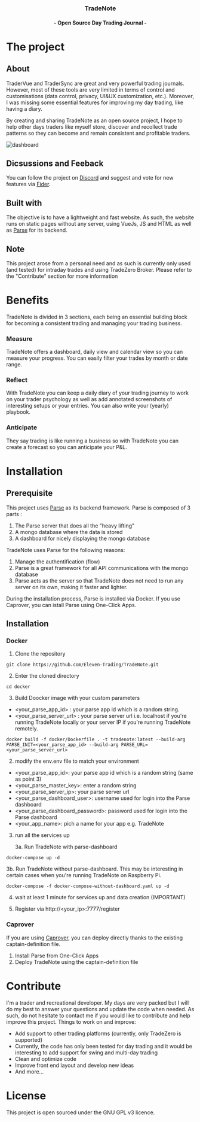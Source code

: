 
<h3 align="center">TradeNote</h3>
<h4 align="center">- Open Source Day Trading Journal -</h4>


# The project
## About
TraderVue and TraderSync are great and very powerful trading journals. However, most of these tools are very limited in terms of control and customisations (data control, privacy, UI&UX customization, etc.). Moreover, I was missing some essential features for improving my day trading, like having a diary.

By creating and sharing TradeNote as an open source project, I hope to help other days traders like myself store, discover and recollect trade patterns so they can become and remain consistent and profitable traders.

![dashboard](https://f003.backblazeb2.com/file/7ak-public/tradenote/TradeNote-Dashboard.png "Dashboard")

## Dicsussions and Feeback
You can follow the project on [Discord](https://discord.gg/7HFvqW2z "Discord") and suggest and vote for new features via [Fider](https://fider.tradenote.co "Fider").

## Built with
The objective is to have a lightweight and fast website. As such, the website runs on static pages without any server, using VueJs, JS and HTML as well as [Parse](https://parseplatform.org/ "Parse") for its backend.

## Note
This project arose from a personal need and as such is currently only used (and tested) for intraday trades and using TradeZero Broker. Please refer to the "Contribute" section for more information


# Benefits
TradeNote is divided in 3 sections, each being an essential building block for becoming a consistent trading and managing your trading business.

### Measure
TradeNote offers a dashboard, daily view and calendar view so you can measure your progress. You can easily filter your trades by month or date range.


### Reflect
With TradeNote you can keep a daily diary of your trading journey to work on your trader psychology as well as add annotated screenshots of interesting setups or your entries. You can also write your (yearly) playbook.

### Anticipate
They say trading is like running a business so with TradeNote you can create a forecast so you can anticipate your P&L.


# Installation
## Prerequisite
This project uses [Parse](https://github.com/parse-community "Parse") as its backend framework. Parse is composed of 3 parts :
1. The Parse server that does all the "heavy lifting"
2. A mongo database where the data is stored
3. A dashboard for nicely displaying the mongo database

TradeNote uses Parse for the following reasons: 
1. Manage the authentification (flow)
2. Parse is a great framework for all API communications with the mongo database
3. Parse acts as the server so that TradeNote does not need to run any server on its own, making it faster and lighter. 

During the installation process, Parse is installed via Docker. If you use Caprover, you can istall Parse using One-Click Apps.

## Installation
### Docker
1. Clone the repository
```
git clone https://github.com/Eleven-Trading/TradeNote.git
```
2. Enter the cloned directory
```
cd docker
```
3. Build Doocker image with your custom parameters
 - <your_parse_app_id> : your parse app id which is a random string.
 - <your_parse_server_url> : your parse server url i.e. localhost if you're running TradeNote locally or your server IP if you're running TradeNote remotely.
```
docker build -f docker/Dockerfile . -t tradenote:latest --build-arg PARSE_INIT=<your_parse_app_id> --build-arg PARSE_URL=<your_parse_server_url>
```
2. modify the env.env file to match your environment
- <your_parse_app_id>: your parse app id which is a random string (same as point 3)
- <your_parse_master_key>: enter a random string
- <your_parse_server_ip>: your parse server url
- <your_parse_dashboard_user>: username used for login into the Parse dashboard
- <your_parse_dashboard_password>: password used for login into the Parse dashboard
- <your_app_name>: pich a name for your app e.g. TradeNote

3. run all the services up

   3a. Run TradeNote with parse-dashboard
   
```
docker-compose up -d
```   

   3b. Run TradeNote without parse-dashboard.
  This may be interesting in certain cases when you're running TradeNote on Raspberry Pi.

```
docker-compose -f docker-compose-without-dashboard.yaml up -d
```

4. wait at least 1 minute for services up and data creation (IMPORTANT)

5. Register via http://<your_ip>:7777/register

### Caprover
If you are using [Caprover](https://github.com/caprover/caprover "Caprover"), you can deploy directly thanks to the existing captain-definition file.
1. Install Parse from One-Click Apps
2. Deploy TradeNote using the captain-definition file


# Contribute
I'm a trader and recreational developer. My days are very packed but I will do my best to answer your questions and update the code when needed. As such, do not hesitate to contact me if you would like to contribute and help improve this project. Things to work on and improve:
- Add support to other trading platforms (currently, only TradeZero is supported)
- Currently, the code has only been tested for day trading and it would be interesting to add support for swing and multi-day trading
- Clean and optimize code
- Improve front end layout and develop new ideas
- And more...

# License
This project is open sourced under the GNU GPL v3 licence.
